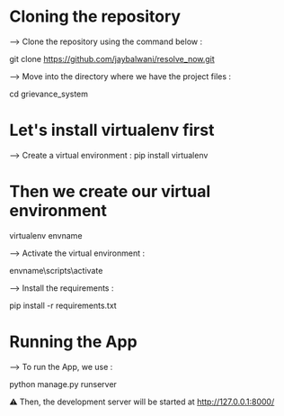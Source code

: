 # Cloning the repository

--> Clone the repository using the command below :

git clone https://github.com/jaybalwani/resolve_now.git

--> Move into the directory where we have the project files :

cd grievance_system

# Let's install virtualenv first
--> Create a virtual environment :
pip install virtualenv

# Then we create our virtual environment

virtualenv envname

--> Activate the virtual environment :

envname\scripts\activate

--> Install the requirements :

pip install -r requirements.txt

# Running the App
--> To run the App, we use :

python manage.py runserver

⚠ Then, the development server will be started at http://127.0.0.1:8000/

